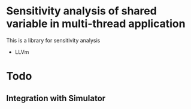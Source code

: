 # Sensitivity analysis of shared variable in multi-thread application

This is a library for sensitivity analysis

- LLVm

# Todo
## Integration with Simulator
